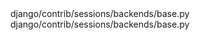 <change>
<file change-number-for-this-file="1">django/contrib/sessions/backends/base.py</file>
<original line-count="8" no-ellipsis="true"><![CDATA[
    def decode(self, session_data):
        try:
            return signing.loads(session_data, salt=self.key_salt, serializer=self.serializer)
        except signing.BadSignature as e:
            logger = logging.getLogger('django.security.BadSignature')
            logger.warning(f"BadSignature exception when decoding session data: {e}")
        except binascii.Error as e:
            logger = logging.getLogger('django.security.binascii.Error')
            logger.warning(f"binascii.Error exception when decoding session data: {e}")
        except Exception as e:
            logger = logging.getLogger('django.security.Exception')
            logger.warning(f"Exception when decoding session data: {e}")
            return self._legacy_decode(session_data)
        return {}
]]></original>
<modified no-ellipsis="true"><![CDATA[
    def decode(self, session_data):
        try:
            return signing.loads(session_data, salt=self.key_salt, serializer=self.serializer)
        except signing.BadSignature as e:
            logger = logging.getLogger('django.security.SuspiciousSession')
            logger.warning(f"BadSignature exception when decoding session data: {e}")
        except binascii.Error as e:
            logger = logging.getLogger('django.security.SuspiciousSession')
            logger.warning(f"binascii.Error exception when decoding session data: {e}")
        except Exception as e:
            logger = logging.getLogger('django.security.SuspiciousSession')
            logger.warning(f"Exception when decoding session data: {e}")
            return self._legacy_decode(session_data)
        return {}
]]></modified>
</change>

<change>
<file change-number-for-this-file="2">django/contrib/sessions/backends/base.py</file>
<original line-count="1" no-ellipsis="true"><![CDATA[
        except Exception as e:
]]></original>
<modified no-ellipsis="true"><![CDATA[
        except SuspiciousOperation as e:
]]></modified>
</change>

